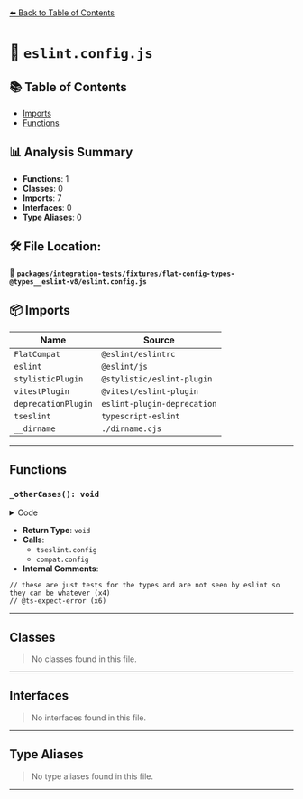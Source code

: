 [⬅️ Back to Table of Contents](../../../../index.md)

# 📄 `eslint.config.js`

## 📚 Table of Contents

- [Imports](#imports)
- [Functions](#functions)

## 📊 Analysis Summary

- **Functions**: 1
- **Classes**: 0
- **Imports**: 7
- **Interfaces**: 0
- **Type Aliases**: 0

## 🛠️ File Location:
📂 **`packages/integration-tests/fixtures/flat-config-types-@types__eslint-v8/eslint.config.js`**

## 📦 Imports

| Name | Source |
|------|--------|
| `FlatCompat` | `@eslint/eslintrc` |
| `eslint` | `@eslint/js` |
| `stylisticPlugin` | `@stylistic/eslint-plugin` |
| `vitestPlugin` | `@vitest/eslint-plugin` |
| `deprecationPlugin` | `eslint-plugin-deprecation` |
| `tseslint` | `typescript-eslint` |
| `__dirname` | `./dirname.cjs` |


---

## Functions

### `_otherCases(): void`

<details><summary>Code</summary>

```ts
function _otherCases() {
  // these are just tests for the types and are not seen by eslint so they can be whatever
  tseslint.config({
    plugins: {
      ['@stylistic']: stylisticPlugin,
      ['@typescript-eslint']: tseslint.plugin,
      ['deprecation']: deprecationPlugin,
      ['vitest']: vitestPlugin,
    },
  });
  tseslint.config(
    eslint.configs.recommended,
    ...tseslint.configs.recommended,
    stylisticPlugin.configs['recommended-flat'],
    vitestPlugin.configs.recommended,
  );
  tseslint.config(
    // @ts-expect-error
    compat.config(deprecationPlugin.configs.recommended),
    vitestPlugin.configs.recommended,
  );
  tseslint.config(
    // @ts-expect-error
    deprecationPlugin.configs.recommended,
    vitestPlugin.configs.recommended,
  );
}
```
</details>

- **Return Type**: `void`
- **Calls**:
  - `tseslint.config`
  - `compat.config`
- **Internal Comments**:
```
// these are just tests for the types and are not seen by eslint so they can be whatever (x4)
// @ts-expect-error (x6)
```


---

## Classes

> No classes found in this file.


---

## Interfaces

> No interfaces found in this file.


---

## Type Aliases

> No type aliases found in this file.


---